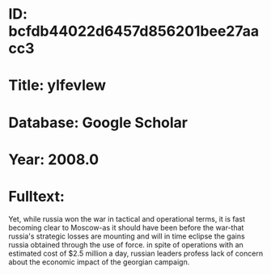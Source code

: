 # ID: bcfdb44022d6457d856201bee27aacc3
# Title: ylfevlew
# Database: Google Scholar
# Year: 2008.0
# Fulltext:
Yet, while russia won the war in tactical and operational terms, it is fast becoming clear to Moscow-as it should have been before the war-that russia's strategic losses are mounting and will in time eclipse the gains russia obtained through the use of force.
in spite of operations with an estimated cost of $2.5 million a day, russian leaders profess lack of concern about the economic impact of the georgian campaign.